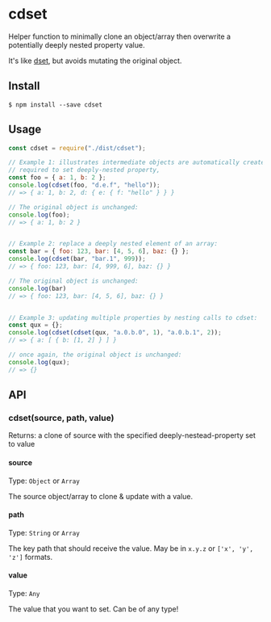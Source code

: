 # cdset
Helper function to minimally clone an object/array then overwrite a potentially deeply nested property value.

It's like [dset](https://github.com/lukeed/dset), but avoids mutating the original object.

## Install

```
$ npm install --save cdset
```

## Usage

```js
const cdset = require("./dist/cdset");

// Example 1: illustrates intermediate objects are automatically created as
// required to set deeply-nested property,
const foo = { a: 1, b: 2 };
console.log(cdset(foo, "d.e.f", "hello"));
// => { a: 1, b: 2, d: { e: { f: "hello" } } }

// The original object is unchanged:
console.log(foo);
// => { a: 1, b: 2 }


// Example 2: replace a deeply nested element of an array:
const bar = { foo: 123, bar: [4, 5, 6], baz: {} };
console.log(cdset(bar, "bar.1", 999));
// => { foo: 123, bar: [4, 999, 6], baz: {} }

// The original object is unchanged:
console.log(bar)
// => { foo: 123, bar: [4, 5, 6], baz: {} }


// Example 3: updating multiple properties by nesting calls to cdset:
const qux = {};
console.log(cdset(cdset(qux, "a.0.b.0", 1), "a.0.b.1", 2));
// => { a: [ { b: [1, 2] } ] }

// once again, the original object is unchanged:
console.log(qux);
// => {}
```

## API

### cdset(source, path, value)

Returns: a clone of source with the specified deeply-nestead-property set to value

#### source

Type: `Object` or `Array`

The source object/array to clone & update with a value.

#### path

Type: `String` or `Array`

The key path that should receive the value. May be in `x.y.z` or `['x', 'y', 'z']` formats.

#### value

Type: `Any`

The value that you want to set. Can be of any type!
